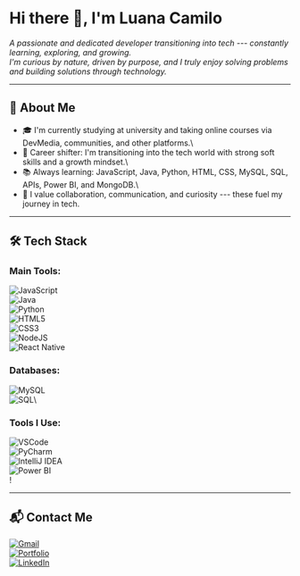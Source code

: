 # Hi there 👋, I'm Luana Camilo

*A passionate and dedicated developer transitioning into tech ---
constantly learning, exploring, and growing.\
I'm curious by nature, driven by purpose, and I truly enjoy solving
problems and building solutions through technology.*

------------------------------------------------------------------------

## 🧠 About Me

-   🎓 I'm currently studying at university and taking online courses
    via DevMedia, communities, and other platforms.\
-   🔄 Career shifter: I'm transitioning into the tech world with strong
    soft skills and a growth mindset.\
-   📚 Always learning: JavaScript, Java, Python, HTML, CSS, MySQL, SQL,
    APIs, Power BI, and MongoDB.\
-   🤝 I value collaboration, communication, and curiosity --- these
    fuel my journey in tech.

------------------------------------------------------------------------

## 🛠 Tech Stack

### Main Tools:

![JavaScript](https://img.shields.io/badge/JavaScript-F7DF1E?style=flat&logo=javascript&logoColor=black)\
![Java](https://img.shields.io/badge/Java-ED8B00?style=flat&logo=openjdk&logoColor=white)\
![Python](https://img.shields.io/badge/Python-3776AB?style=flat&logo=python&logoColor=white)\
![HTML5](https://img.shields.io/badge/HTML5-E34F26?style=flat&logo=html5&logoColor=white)\
![CSS3](https://img.shields.io/badge/CSS3-1572B6?style=flat&logo=css3&logoColor=white)\
![NodeJS](https://img.shields.io/badge/Node.js-339933?style=flat&logo=node.js&logoColor=white)\
![React
Native](https://img.shields.io/badge/React_Native-20232A?style=flat&logo=react&logoColor=61DAFB)

### Databases:

![MySQL](https://img.shields.io/badge/MySQL-4479A1?style=flat&logo=mysql&logoColor=white)\
![SQL](https://img.shields.io/badge/SQL-003B57?style=flat&logo=database&logoColor=white)\


### Tools I Use:

![VSCode](https://img.shields.io/badge/Visual_Studio_Code-0078D4?style=flat&logo=visual-studio-code&logoColor=white)\
![PyCharm](https://img.shields.io/badge/PyCharm-000000?style=flat&logo=pycharm&logoColor=white)\
![IntelliJ
IDEA](https://img.shields.io/badge/IntelliJ_IDEA-000000?style=flat&logo=intellij-idea&logoColor=white)\
![Power
BI](https://img.shields.io/badge/Power_BI-F2C811?style=flat&logo=power-bi&logoColor=black)\
!


------------------------------------------------------------------------

## 📬 Contact Me

[![Gmail](https://img.shields.io/badge/Gmail-D14836?style=flat&logo=gmail&logoColor=white)]()\
[![Portfolio](https://img.shields.io/badge/Portfólio-000000?style=flat&logo=firefox&logoColor=white)]()\
[![LinkedIn](https://img.shields.io/badge/LinkedIn-0A66C2?style=flat&logo=linkedin&logoColor=white)]()
